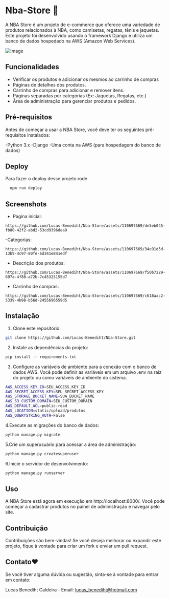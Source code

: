 
# Nba-Store 🏀

A NBA Store é um projeto de e-commerce que oferece uma variedade de produtos relacionados à NBA, como camisetas, regatas, tênis e jaquetas. Este projeto foi desenvolvido usando o framework Django e utiliza um banco de dados hospedado na AWS (Amazon Web Services).

![image](https://github.com/Lucas-Benediht/Nba-Store/assets/110697669/a1aa4595-d764-44b2-9114-bcd09f80a00e)

## Funcionalidades

- Verificar os produtos e adicionar os mesmos ao carrinho de compras
- Páginas de detalhes dos produtos.
- Carrinho de compras para adicionar e remover itens.
- Páginas separadas por categorias (Ex: Jaquetas, Regatas, etc.)
- Área de administração para gerenciar produtos e pedidos.


## Pré-requisitos
Antes de começar a usar a NBA Store, você deve ter os seguintes pré-requisitos instalados:

-Python 3.x
-Django
-Uma conta na AWS (para hospedagem do banco de dados)
## Deploy

Para fazer o deploy desse projeto rode

```bash
  npm run deploy
```


## Screenshots
- Pagina inicial:
```
https://github.com/Lucas-Benediht/Nba-Store/assets/110697669/de5eb045-fb80-42f2-abd2-53cd9396dea9
```

-Categorias:
```
https://github.com/Lucas-Benediht/Nba-Store/assets/110697669/34e91d5d-13b9-4c97-80fe-6d341e841edf
```
- Descrição dos produtos:
```
https://github.com/Lucas-Benediht/Nba-Store/assets/110697669/f50b7229-697a-4f88-a72b-7c45325155d7
```

- Carrinho de compras:
```
https://github.com/Lucas-Benediht/Nba-Store/assets/110697669/c618aac2-5339-4b98-b56d-2455696559d5
```

## Instalação

1. Clone este repositório:

```bash
git clone https://github.com/Lucas-Benediht/Nba-Store.git
```

2. Instale as dependências do projeto:

```bash
pip install -r requirements.txt
```

3. Configure as variáveis de ambiente para a conexão com o banco de dados AWS. Você pode definir as variáveis em um arquivo .env na raiz do projeto ou como variáveis de ambiente do sistema.
```bash
AWS_ACCESS_KEY_ID=SEU_ACCESS_KEY_ID
AWS_SECRET_ACCESS_KEY=SEU_SECRET_ACCESS_KEY
AWS_STORAGE_BUCKET_NAME=SUA_BUCKET_NAME
AWS_S3_CUSTOM_DOMAIN=SEU_CUSTOM_DOMAIN
AWS_DEFAULT_ACL=public-read
AWS_LOCATION=static/upload/produtos
AWS_QUERYSTRING_AUTH=False
```

4.Execute as migrações do banco de dados:
```bash
python manage.py migrate
```

5.Crie um superusuário para acessar a área de administração:
```bash
python manage.py createsuperuser
```

6.Inicie o servidor de desenvolvimento:
```bash
python manage.py runserver
```

## Uso
A NBA Store está agora em execução em http://localhost:8000/. Você pode começar a cadastrar produtos no painel de administração e navegar pelo site.


## Contribuição

Contribuições são bem-vindas! Se você deseja melhorar ou expandir este projeto, fique à vontade para criar um fork e enviar um pull request.

## Contato❤️

Se você tiver alguma dúvida ou sugestão, sinta-se à vontade para entrar em contato:

Lucas Benediht Caldeira - Email: lucas_benediht@hotmail.com 
